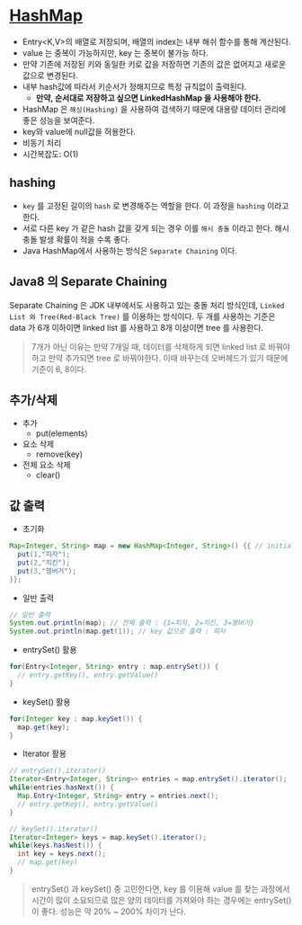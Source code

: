 # [HashMap](https://github.com/TheAlgorithms/Java/tree/master/DataStructures/HashMap)

- Entry<K,V>의 배열로 저장되며, 배열의 index는 내부 해쉬 함수를 통해 계산된다.
- value 는 중복이 가능하지만, key 는 중복이 불가능 하다.
- 만약 기존에 저장된 키와 동일한 키로 값을 저장하면 기존의 값은 없어지고 새로운 값으로 변경된다.
- 내부 hash값에 따라서 키순서가 정해지므로 특정 규칙없이 출력된다.
  - __만약, 순서대로 저장하고 싶으면 LinkedHashMap 을 사용해야 한다.__
- HashMap 은 `해싱(Hashing)` 을 사용하여 검색하기 때문에 대용량 데이터 관리에 좋은 성능을 보여준다.
- key와 value에 null값을 허용한다.
- 비동기 처리
- 시간복잡도: O(1)

## hashing

- `key` 를 고정된 길이의 `hash` 로 변경해주는 역할을 한다. 이 과정을 `hashing` 이라고 한다.
-  서로 다른 key 가 같은 hash 값을 갖게 되는 경우 이를 `해시 충돌` 이라고 한다. 해시 충돌 발생 확률이 적을 수록 좋다.
- Java HashMap에서 사용하는 방식은 `Separate Chaining` 이다.

## Java8 의 Separate Chaining

Separate Chaining 은 JDK 내부에서도 사용하고 있는 충돌 처리 방식인데, `Linked List 와 Tree(Red-Black Tree)` 를 이용하는 방식이다.
두 개를 사용하는 기준은 data 가 6개 이하이면 linked list 를 사용하고 8개 이상이면 tree 를 사용한다.

> 7개가 아닌 이유는 만약 7개일 때, 데이터를 삭제하게 되면 linked list 로 바꿔야 하고 만약 추가되면 tree 로 바꿔야한다. 이때 바꾸는데 오버헤드가 있기 때문에 기준이 6, 8이다.

## 추가/삭제

- 추가 
  - put(elements)
- 요소 삭제
  - remove(key)
- 전체 요소 삭제
  - clear()

## 값 출력

- 초기화

```java
Map<Integer, String> map = new HashMap<Integer, String>() {{ // initialize
  put(1,"피자");
  put(2,"치킨");
  put(3,"햄버거");
}};
```

- 일반 출력

```java
// 일반 출력
System.out.println(map); // 전체 출력 : {1=피자, 2=치킨, 3=햄버거}
System.out.println(map.get(1)); // key 값으로 출력 : 피자
```

- entrySet() 활용

```java
for(Entry<Integer, String> entry : map.entrySet()) {
  // entry.getKey(), entry.getValue()
}
```

- keySet() 활용

```java
for(Integer key : map.keySet()) {
  map.get(key);
}
```

- Iterator 활용

```java
// entrySet().iterator()
Iterator<Entry<Integer, String>> entries = map.entrySet().iterator();
while(entries.hasNext()) {
  Map.Entry<Integer, String> entry = entries.next();
  // entry.getKey(), entry.getValue()
}

// keySet().iterator()
Iterator<Integer> keys = map.keySet().iterator();
while(keys.hasNest()) {
  int key = keys.next();
  // map.get(key)
}
```

> entrySet() 과 keySet() 중 고민한다면, key 를 이용해 value 를 찾는 과정에서 시간이 많이 소요되므로 많은 양의 데이터를 가져와야 하는 경우에는 entrySet() 이 좋다. 성능은 약 20% ~ 200% 차이가 난다.
